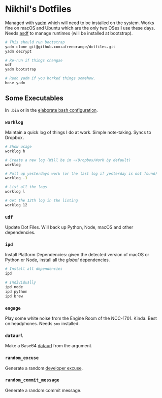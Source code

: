 # Nikhil's Dotfiles

Managed with [yadm](https://yadm.io) which will need to be installed on the system. Works fine on macOS and Ubuntu which are the only two OSes I use these days. Needs [asdf](https://asdf-vm.com/) to manage runtimes (will be installed at bootstrap).

```bash
# This should run bootstrap
yadm clone git@github.com:afreeorange/dotfiles.git
yadm decrypt

# Re-run if things changae
udf
yadm bootstrap

# Redo yadm if you borked things somehow.
hose-yadm
```

## Some Executables

In `.bin` or in the [elaborate bash configuration](https://github.com/afreeorange/dotfiles/tree/master/.config/bash).

### `worklog`

Maintain a quick log of things I do at work. Simple note-taking. Syncs to Dropbox.

```bash
# Show usage
worklog h

# Create a new log (Will be in ~/Dropbox/Work by default)
worklog

# Pull up yesterdays work (or the last log if yesterday is not found)
worklog -1

# List all the logs
worklog l

# Get the 12th log in the listing
worklog 12
```

### `udf`

Update Dot Files. Will back up Python, Node, macOS and other dependencies.

### `ipd`

Install Platform Dependencies: given the detected version of macOS or Python or Node, install all the _global_ dependencies.

```bash
# Install all dependencies
ipd

# Individually
ipd node
ipd python
ipd brew
```

### `engage`

Play some white noise from the Engine Room of the NCC-1701. Kinda. Best on headphones. Needs `sox` installed.

### `dataurl`

Make a Base64 [dataurl](https://developer.mozilla.org/en-US/docs/Web/HTTP/Basics_of_HTTP/Data_URIs) from the argument.

### `random_excuse`

Generate a random [developer excuse](https://sorry.nikhil.io/).

### `random_commit_message`

Generate a random commit message.
